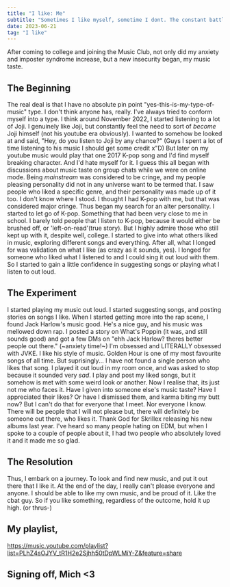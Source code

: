 ```yaml
---
title: "I like: Me"
subtitle: "Sometimes I like myself, sometime I dont. The constant battle in my head"
date: 2023-06-21
tag: "I like"
--- 
```


After coming to college and joining the Music Club, not only did my anxiety and imposter syndrome increase, but a new insecurity began, my music taste. 

## The Beginning 
The real deal is that I have no absolute pin point "yes-this-is-my-type-of-music" type. I don't think anyone has, really. I've always tried to conform myself into a type. I think around November 2022, I started listening to a lot of Joji. I genuinely like Joji, but constantly feel the need to sort of *become* Joji himself (not his youtube era obviously). I wanted to somehow be looked at and said, "Hey, do you listen to Joji by any chance?" (Guys I spent a lot of time listening to his music I should get some credit x"D) 
But later on my youtube music would play that one 2017 K-pop song and I'd find myself breaking character. And I'd hate myself for it. 
I guess this all began with discussions about music taste on group chats while we were on online mode. Being *mainstream* was considered to be cringe, and my people pleasing personality did not in any universe want to be termed that. I saw people who liked a specific genre, and their personality was made up of it too. 
I don't know where I stood. I thought I had K-pop with me, but that was considered major cringe. Thus began my search for an alter personality. 
I started to let go of K-pop. Something that had been very close to me in school. I barely told people that I listen to K-pop, because it would either be brushed off, or 'left-on-read'(true story). But I highly admire those who still kept up with it, despite well, college. I started to give into what others liked in music, exploring different songs and everything. After all, what I longed for was validation on what I like (as crazy as it sounds, yes). I longed for someone who liked what I listened to and I could sing it out loud with them. So I started to gain a little confidence in suggesting songs or playing what I listen to out loud. 

## The Experiment 
I started playing my music out loud. I started suggesting songs, and posting stories on songs I like. When I started getting more into the rap scene, I found Jack Harlow's music good. He's a nice guy, and his music was mellowed down rap. I posted a story on What's Poppin (it was, and still sounds good) and got a few DMs on "ehh Jack Harlow? theres better people out there." (~anxiety time!~)
I'm obsessed and LITERALLY obsessed with JVKE. I like his style of music. Golden Hour is one of my most favourite songs of all time. But suprisingly... I have not found a single person who likes that song. I played it out loud in my room once, and was asked to stop because it sounded very *sad*. I play and post my liked songs, but it somehow is met with some weird look or another. 
Now I realise that, its just not me who faces it. Have I given into someone else's music taste? Have I appreciated their likes? Or have I dismissed them, and karma biting my butt now? 
But I can't do that for everyone that I meet. Nor everyone I know. There will be people that I will not please but, there will definitely be someone out there, who likes it. Thank God for Skrillex releasing his new albums last year. I've heard so many people hating on EDM, but when I spoke to a couple of people about it, I had two people who absolutely loved it and it made me so glad. 

## The Resolution 
Thus, I embark on a journey. To look and find new music, and put it out there that I like it. At the end of the day, I really can't please everyone and anyone. I should be able to like my own music, and be proud of it. Like the cbat guy. 
So if you like something, regardless of the outcome, hold it up high. (or thrus-)

## My playlist, 
https://music.youtube.com/playlist?list=PLhZ4sOJYV_tR1H2e2Sjhh50tDpWLMiY-Z&feature=share

## Signing off, Mich <3

